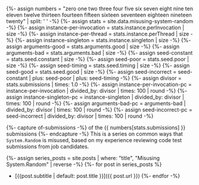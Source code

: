 {%- assign numbers = 
    "zero one two three four five six seven eight nine ten eleven twelve
    thirteen fourteen fifteen sixteen seventeen eighteen nineteen twenty" |
    split: ' ' -%}
{%- assign stats = site.data.misusing-system-random -%}
{%- assign instance-per-invocation = stats.instance.perInvocation | size -%}
{%- assign instance-per-thread     = stats.instance.perThread     | size -%}
{%- assign instance-singleton      = stats.instance.singleton     | size -%}
{%- assign arguments-good          = stats.arguments.good         | size -%}
{%- assign arguments-bad           = stats.arguments.bad          | size -%}
{%- assign seed-constant           = stats.seed.constant          | size -%}
{%- assign seed-poor               = stats.seed.poor              | size -%}
{%- assign seed-timing             = stats.seed.timing            | size -%}
{%- assign seed-good               = stats.seed.good              | size -%}
{%- assign seed-incorrect = seed-constant | plus: seed-poor | plus: seed-timing -%}
{%- assign divisor = stats.submissions | times: 1.0 -%}
{%- assign instance-per-invocation-pc = instance-per-invocation |
    divided_by: divisor | times: 100 | round -%}
{%- assign instance-singleton-pc = instance-singleton |
    divided_by: divisor | times: 100 | round -%}
{%- assign arguments-bad-pc = arguments-bad |
    divided_by: divisor | times: 100 | round -%}
{%- assign seed-incorrect-pc = seed-incorrect |
    divided_by: divisor | times: 100 | round -%}

{%- capture of-submissions -%}
of the {{ numbers[stats.submissions] }} submissions
{%- endcapture -%}
This is a series on common ways that `System.Random` is misused, based on
my experience reviewing code test submissions from job candidates.

{%- assign series_posts = site.posts |
    where: "title", "Misusing System.Random" |
    reverse -%}
{%- for post in series_posts %}
* [{{post.subtitle | default: post.title }}]({{ post.url }})
{%- endfor -%}